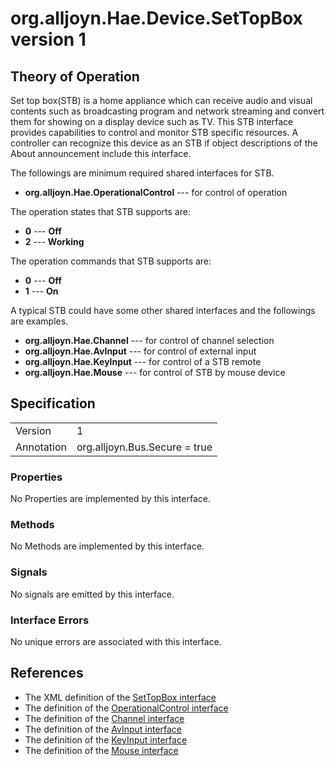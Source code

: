 # org.alljoyn.Hae.Device.SetTopBox version 1

## Theory of Operation

Set top box(STB) is a home appliance which can receive audio and visual
contents such as broadcasting program and network streaming and convert them
for showing on a display device such as TV. This STB interface provides
capabilities to control and monitor STB specific resources. A controller can
recognize this device as an STB if object descriptions of the About
announcement include this interface.

The followings are minimum required shared interfaces for STB.
  * **org.alljoyn.Hae.OperationalControl** --- for control of operation

The operation states that STB supports are:
  * **0** --- **Off**
  * **2** --- **Working**

The operation commands that STB supports are:
  * **0** --- **Off**
  * **1** --- **On**

A typical STB could have some other shared interfaces and the followings are
examples.
  * **org.alljoyn.Hae.Channel** --- for control of channel selection
  * **org.alljoyn.Hae.AvInput** --- for control of external input
  * **org.alljoyn.Hae.KeyInput** --- for control of a STB remote 
  * **org.alljoyn.Hae.Mouse** --- for control of STB by mouse device

## Specification
|            |                                                                |
|------------|----------------------------------------------------------------|
| Version    | 1                                                              |
| Annotation | org.alljoyn.Bus.Secure = true                                  |

### Properties

No Properties are implemented by this interface.

### Methods

No Methods are implemented by this interface.

### Signals

No signals are emitted by this interface.

### Interface Errors

No unique errors are associated with this interface.

## References

  * The XML definition of the [SetTopBox interface](org.alljoyn.Hae.Device.SetTopBox-v1.xml)
  * The definition of the [OperationalControl interface](/org.alljoyn.Hae/OperationalControl-v1)
  * The definition of the [Channel interface](/org.alljoyn.Hae/Channel-v1)
  * The definition of the [AvInput interface](/org.alljoyn.Hae/AvInput-v1)
  * The definition of the [KeyInput interface](/org.alljoyn.Hae/KeyInput-v1)
  * The definition of the [Mouse interface](/org.alljoyn.Hae/Mouse-v1)
